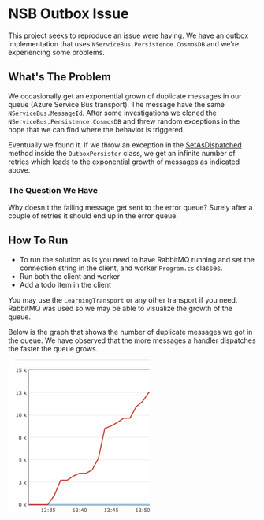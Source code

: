 # NSB Outbox Issue
This project seeks to reproduce an issue were having. We have an outbox implementation that uses `NServiceBus.Persistence.CosmosDB` and we're experiencing some problems.

## What's The Problem
We occasionally get an exponential grown of duplicate messages in our queue (Azure Service Bus transport). The message have the same `NServiceBus.MessageId`. After some investigations we cloned the `NServiceBus.Persistence.CosmosDB` and threw random exceptions in the hope that we can find where the behavior is triggered. 

Eventually we found it. If we throw an exception in the [SetAsDispatched](https://github.com/vince-nyanga/nsb-cosmosdb-outbox/blob/b80366163cd841a8305175900971a3eacd956e5e/Src/NServiceBus.Persistence.CosmosDB/Outbox/OutboxPersister.cs?_pjax=%23js-repo-pjax-container%2C%20div%5Bitemtype%3D%22http%3A%2F%2Fschema.org%2FSoftwareSourceCode%22%5D%20main%2C%20%5Bdata-pjax-container%5D#L73) method inside the `OutboxPersister` class, we get an infinite number of retries which leads to the exponential growth of messages as indicated above.

### The Question We Have
Why doesn't the failing message get sent to the error queue? Surely after a couple of retries it should end up in the error queue.

## How To Run
- To run the solution as is you need to have RabbitMQ running and set the connection string in the client, and worker `Program.cs` classes.
- Run both the client and worker
- Add a todo item in the client

You may use the `LearningTransport` or any other transport if you need. RabbitMQ was used so we may be able to visualize the growth of the queue.

Below is the graph that shows the number of duplicate messages we got in the queue. We have observed that the more messages a handler dispatches the faster the queue grows.

![image](img/image.png)

